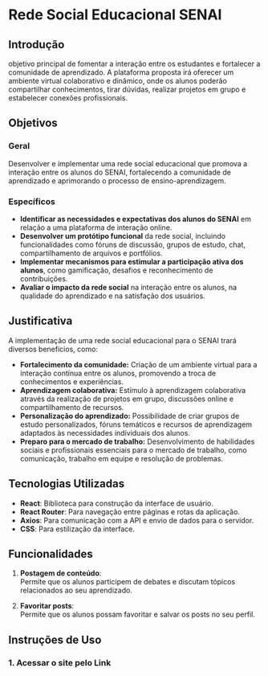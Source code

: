 # Rede Social Educacional SENAI

## Introdução

objetivo principal de fomentar a interação entre os estudantes e fortalecer a comunidade de aprendizado. A plataforma proposta irá oferecer um ambiente virtual colaborativo e dinâmico, onde os alunos poderão compartilhar conhecimentos, tirar dúvidas, realizar projetos em grupo e estabelecer conexões profissionais.

## Objetivos

### Geral
Desenvolver e implementar uma rede social educacional que promova a interação entre os alunos do SENAI, fortalecendo a comunidade de aprendizado e aprimorando o processo de ensino-aprendizagem.

### Específicos
- **Identificar as necessidades e expectativas dos alunos do SENAI** em relação a uma plataforma de interação online.
- **Desenvolver um protótipo funcional** da rede social, incluindo funcionalidades como fóruns de discussão, grupos de estudo, chat, compartilhamento de arquivos e portfólios.
- **Implementar mecanismos para estimular a participação ativa dos alunos**, como gamificação, desafios e reconhecimento de contribuições.
- **Avaliar o impacto da rede social** na interação entre os alunos, na qualidade do aprendizado e na satisfação dos usuários.

## Justificativa

A implementação de uma rede social educacional para o SENAI trará diversos benefícios, como:

- **Fortalecimento da comunidade:** Criação de um ambiente virtual para a interação contínua entre os alunos, promovendo a troca de conhecimentos e experiências.
- **Aprendizagem colaborativa:** Estímulo à aprendizagem colaborativa através da realização de projetos em grupo, discussões online e compartilhamento de recursos.
- **Personalização do aprendizado:** Possibilidade de criar grupos de estudo personalizados, fóruns temáticos e recursos de aprendizagem adaptados às necessidades individuais dos alunos.
- **Preparo para o mercado de trabalho:** Desenvolvimento de habilidades sociais e profissionais essenciais para o mercado de trabalho, como comunicação, trabalho em equipe e resolução de problemas.

## Tecnologias Utilizadas

- **React**: Biblioteca para construção da interface de usuário.
- **React Router**: Para navegação entre páginas e rotas da aplicação.
- **Axios**: Para comunicação com a API e envio de dados para o servidor.
- **CSS**: Para estilização da interface.

## Funcionalidades

1. **Postagem de conteúdo**:  
   Permite que os alunos participem de debates e discutam tópicos relacionados ao seu aprendizado.

2. **Favoritar posts**:  
   Permite que os alunos possam favoritar e salvar os posts no seu perfil.


## Instruções de Uso

### 1. Acessar o site pelo Link

